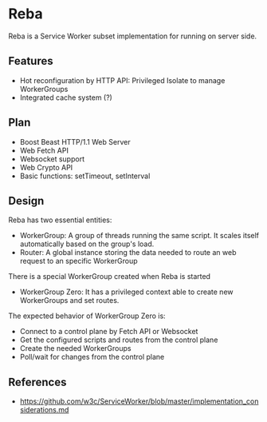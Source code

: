 # Reba
Reba is a Service Worker subset implementation for running on server side.

## Features
* Hot reconfiguration by HTTP API: Privileged Isolate to manage WorkerGroups
* Integrated cache system (?)

## Plan
* Boost Beast HTTP/1.1 Web Server
* Web Fetch API
* Websocket support
* Web Crypto API
* Basic functions: setTimeout, setInterval

## Design
Reba has two essential entities:
* WorkerGroup: A group of threads running the same script. It scales itself automatically based on the group's load.
* Router: A global instance storing the data needed to route an web request to an specific WorkerGroup

There is a special WorkerGroup created when Reba is started
* WorkerGroup Zero: It has a privileged context able to create new WorkerGroups and set routes.

The expected behavior of WorkerGroup Zero is:

* Connect to a control plane by Fetch API or Websocket
* Get the configured scripts and routes from the control plane
* Create the needed WorkerGroups
* Poll/wait for changes from the control plane


## References
* https://github.com/w3c/ServiceWorker/blob/master/implementation_considerations.md
